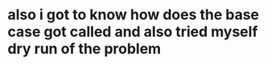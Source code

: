 # also i got to know how does the base case got called and also tried myself dry run of the problem
